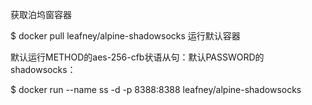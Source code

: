 获取泊坞窗容器

$ docker pull leafney/alpine-shadowsocks
运行默认容器

默认运行METHOD的aes-256-cfb状语从句：默认PASSWORD的shadowsocks：

$ docker run --name ss -d -p 8388:8388 leafney/alpine-shadowsocks

